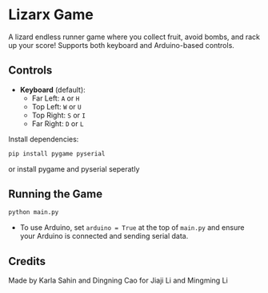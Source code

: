 # Lizarx Game

A lizard endless runner game where you collect fruit, avoid bombs, and rack up your score! Supports both keyboard and Arduino-based controls.

## Controls

- **Keyboard** (default):
  - Far Left: `A` or `H`
  - Top Left: `W` or `U`
  - Top Right: `S` or `I`
  - Far Right: `D` or `L`

Install dependencies:

```bash
pip install pygame pyserial
```

or install pygame and pyserial seperatly

## Running the Game

```bash
python main.py
```

- To use Arduino, set `arduino = True` at the top of `main.py` and ensure your Arduino is connected and sending serial data.

## Credits

Made by Karla Sahin and Dingning Cao for Jiaji Li and Mingming Li

